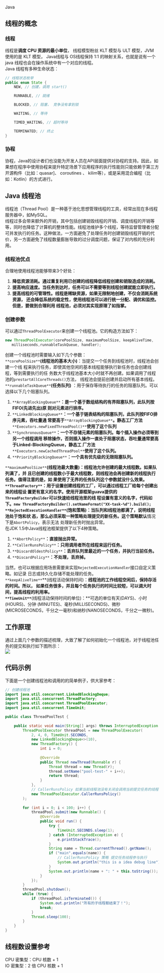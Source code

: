 Java
<a name="KCJzH"></a>
## 线程的概念
<a name="N7hWm"></a>
### 线程
线程是**调度 CPU 资源的最小单位**， 线程模型粉丝 KLT 模型与 ULT 模型，JVM 使用的是 KLT 模型， Java线程与 OS线程保持 1:1 的映射关系，也就是说有一个 java 线程也会在操作系统中有一个对应的线程。<br />Java 线程有多种生命状态：
```java
// 线程状态枚举
public enum State {
	NEW, // 创建，调用 start()

	RUNNABLE, // 就绪

	BLOCKED, // 阻塞， 竞争没有拿到锁

	WAITING, // 等待

	TIMED_WAITING, // 超时等待

	TERMINATED; // 终止
}
```
<a name="pOEfM"></a>
### 协程
协程，Java的设计者们也没能为开发人员在API层面提供对协程的支持。因此，如果想在程序中使用协程来提升特定场景下应用程序的执行性能则只能依赖于第三方开源构件（比如：quasar]、 coroutines 、 kilim等），或是采用混合编程（比如：Kotlin）的方式进行。
<a name="c45PB"></a>
## Java 线程池
线程池（Thread Pool）是一种基于池化思想管理线程的工具，经常出现在多线程服务器中，如MySQL。<br />线程过多会带来额外的开销，其中包括创建销毁线程的开销、调度线程的开销等等，同时也降低了计算机的整体性能。线程池维护多个线程，等待监督管理者分配可并发执行的任务。这种做法，一方面避免了处理任务时创建销毁线程开销的代价，另一方面避免了线程数量膨胀导致的过分调度问题，保证了对内核的充分利用。
<a name="wTpgu"></a>
### 线程池优点
合理地使用线程池能够带来3个好处：

1. **降低资源消耗。通过重复利用已创建的线程降低线程创建和销毁造成的消耗。**
2. **提高响应速度。当任务到达时，任务可以不需要等到线程创建就能立即执行。**
3. **提高线程的可管理性。线程是稀缺资源，如果无限制地创建，不仅会消耗系统资源， 还会降低系统的稳定性，使用线程池可以进行统一分配、调优和监控。但是，要做到合理利用 线程池，必须对其实现原理了如指掌。**
<a name="Js1aZ"></a>
### 创建参数
可以通过`ThreadPoolExecutor`来创建一个线程池。它的构造方法如下：
```java
new ThreadPoolExecutor(corePoolSize, maximumPoolSize, keepAliveTime,
   milliseconds,runnableTaskQueue, handler);
```
创建一个线程池时需要输入如下几个参数：<br />`**corePoolSize**`**(线程池的基本大小)**：当提交一个任务到线程池时，线程池会创建一个线 程来执行任务，即使其他空闲的基本线程能够执行新任务也会创建线程，等到需要执行的任 务数大于线程池基本大小时就不再创建。如果调用了线程池的`prestartAllCoreThreads()`方法， 线程池会提前创建并启动所有基本线程。<br />`**runnableTaskQueue**`**(任务队列)** ：用于保存等待执行的任务的阻塞队列。可以选择以下几个阻塞队列。

1. `**ArrayBlockingQueue**`**：是一个基于数组结构的有界阻塞队列，此队列按FIFO(先进先出)原 则对元素进行排序。**
2. `**LinkedBlockingQueue**`**：一个基于链表结构的阻塞队列，此队列按FIFO排序元素，吞吐量通 常要高于**`**ArrayBlockingQueue**`**。静态工厂方法**`**Executors.newFixedThreadPool()**`**使用了这个队列**
3. `**SynchronousQueue**`**：一个不存储元素的阻塞队列。每个插入操作必须等到另一个线程调用 移除操作，否则插入操作一直处于阻塞状态，吞吐量通常要高于Linked-BlockingQueue，静态工 厂方法**`**Executors.newCachedThreadPool**`**使用了这个队列。**
4. `**PriorityBlockingQueue**`**：一个具有优先级的无限阻塞队列。**

`**maximumPoolSize**`**(线程池最大数量)：**线程池允许创建的最大线程数。如果队列满了，并 且已创建的线程数小于最大线程数，则线程池会再创建新的线程执行任务。值得注意的是，如 果使用了无界的任务队列这个参数就没什么效果。<br />`**ThreadFactory**`：用于设置创建线程的工厂，可以通过线程工厂给每个创建出来的线程设 置更有意义的名字。使用开源框架guava提供的`ThreadFactoryBuilder`可以快速给线程池里的线 程设置有意义的名字，代码如下。`new ThreadFactoryBuilder().setNameFormat("XX-task-%d").build();`<br />`**RejectedExecutionHandler**`**(饱和策略)：**当队列和线程池都满了，说明线程池处于饱和状 态，那么必须采取一种策略处理提交的新任务。这个策略**默认**情况下是`AbortPolicy`，表示无法 处理新任务时抛出异常。<br />在JDK 1.5中Java线程池框架提供了以下4种策略。

1. `**AbortPolicy**`**：直接抛出异常。**
2. `**CallerRunsPolicy**`**：只用调用者所在线程来运行任务。**
3. `**DiscardOldestPolicy**`**：丢弃队列里最近的一个任务，并执行当前任务。**
4. `**DiscardPolicy**`**：不处理，丢弃掉。**

当然，也可以根据应用场景需要来实现`RejectedExecutionHandler`接口自定义策略。如记录 日志或持久化存储不能处理的任务。<br />`**keepAliveTime**`**(线程活动保持时间)：**线程池的工作线程空闲后，保持存活的时间。所以， 如果任务很多，并且每个任务执行的时间比较短，可以调大时间，提高线程的利用率。<br />`**TimeUnit**`**(线程活动保持时间的单位)：**可选的单位有天(DAYS)、小时(HOURS)、分钟 (MINUTES)、毫秒(MILLISECONDS)、微秒(MICROSECONDS，千分之一毫秒)和纳秒(NANOSECONDS，千分之一微秒)。
<a name="UUIPg"></a>
## 工作原理
通过上面几个参数的描述梳理，大致了解了如何初始化一个线程池，对于线程池任务的提交和执行如下图所示：<br />![](https://cdn.nlark.com/yuque/0/2022/jpeg/396745/1659594189069-6f9b828e-366f-4322-b8d3-44811e918b29.jpeg)
<a name="beKzD"></a>
## 代码示例
下面是一个创建线程池和调用的的简单例子，供大家参考：
```java
// 创建线程池
import java.util.concurrent.LinkedBlockingDeque;
import java.util.concurrent.ThreadFactory;
import java.util.concurrent.ThreadPoolExecutor;
import java.util.concurrent.TimeUnit;

public class ThreadPoolTest {
	
	public static void main(String[] args) throws InterruptedException {
		ThreadPoolExecutor threadPool = new ThreadPoolExecutor(
			2, 4, 0, TimeUnit.SECONDS,
			new LinkedBlockingDeque<>(10),
			new ThreadFactory() {
				int i = 0;
				
				@Override
				public Thread newThread(Runnable r) {
					Thread thread = new Thread(r);
					thread.setName("pool-test-" + i++);
					return thread;
				}
			},
			// CallerRunsPolicy 如果当前线程池没有关闭会调用当前提交任务的线程参与执行
			new ThreadPoolExecutor.CallerRunsPolicy()
		);
		
		for (int i = 0; i < 100; i++) {
			threadPool.submit(new Runnable() {
				@Override
				public void run() {
					try {
						TimeUnit.SECONDS.sleep(1);
					} catch (InterruptedException e) {
						e.printStackTrace();
					}
					String name = Thread.currentThread().getName();
					if ("main".equals(name)) {
						// CallerRunsPolicy 策略 提交任务线程参与执行
						System.out.println("this is a idea debug line");
					}
					System.out.println(name + ": " + this.toString());
				}
			});
		}
		threadPool.shutdown();
		while (true) {
			if (threadPool.isTerminated()) {
				System.out.println("所有的子线程都结束了！");
				break;
			}
			Thread.sleep(100);
		}
	}
}
```
<a name="zGwic"></a>
## 线程数设置参考
CPU 密集型：CPU 核数  + 1<br />IO 密集型：2 倍 CPU 核数 + 1

